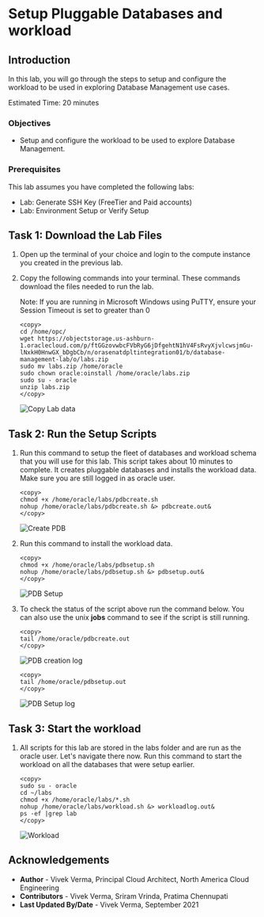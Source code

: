 # Setup Pluggable Databases and workload

## Introduction

In this lab, you will go through the steps to setup and configure the workload to be used in exploring Database Management use cases.

Estimated Time: 20 minutes

### Objectives

-   Setup and configure the workload to be used to explore Database Management.

### Prerequisites

This lab assumes you have completed the following labs:
* Lab: Generate SSH Key (FreeTier and Paid accounts)
* Lab: Environment Setup or Verify Setup

## Task 1: Download the Lab Files

1.  Open up the terminal of your choice and login to the compute instance you created in the previous lab.

2.  Copy the following commands into your terminal.  These commands download the files needed to run the lab.

    Note: If you are running in Microsoft Windows using PuTTY, ensure your Session Timeout is set to greater than 0

    ```
    <copy>
    cd /home/opc/
    wget https://objectstorage.us-ashburn-1.oraclecloud.com/p/ftGGzovwbcFVbRyG6jDfgehtN1hV4FsRvyXjvlcwsjmGu-lNxkH0HnwGX_bDgbCb/n/orasenatdpltintegration01/b/database-management-lab/o/labs.zip
    sudo mv labs.zip /home/oracle
    sudo chown oracle:oinstall /home/oracle/labs.zip
    sudo su - oracle
    unzip labs.zip
    </copy>
    ```
    ![Copy Lab data](./images/copylabs.png "Copy Lab data")

## Task 2: Run the Setup Scripts
1.  Run this command to setup the fleet of databases and workload schema that you will use for this lab.   This script takes about 10 minutes to complete.   It creates pluggable databases and installs the workload data. Make sure you are still logged in as oracle user.


    ```
    <copy>
    chmod +x /home/oracle/labs/pdbcreate.sh
    nohup /home/oracle/labs/pdbcreate.sh &> pdbcreate.out&
    </copy>
    ```
    ![Create PDB](./images/pdbcreate.png "Create PDB")

2.  Run this command to install the workload data.


    ```
    <copy>
    chmod +x /home/oracle/labs/pdbsetup.sh
    nohup /home/oracle/labs/pdbsetup.sh &> pdbsetup.out&
    </copy>
    ```
    ![PDB Setup](./images/pdbsetup.png "PDB Setup")


3.  To check the status of the script above run the command below.   You can also use the unix **jobs** command to see if the script is still running.  

    ```
    <copy>
    tail /home/oracle/pdbcreate.out
    </copy>
    ```
    ![PDB creation log](./images/pdbcreatelog.png "PDB creation log")

    ```
    <copy>
    tail /home/oracle/pdbsetup.out
    </copy>
    ```
    ![PDB Setup log](./images/pdbsetuplog.png "PDB Setup log")

## Task 3: Start the workload

1.  All scripts for this lab are stored in the labs folder and are run as the oracle user.  Let's navigate there now.  Run this command to start the workload on all the databases that were setup earlier.

    ```
    <copy>
    sudo su - oracle
    cd ~/labs
    chmod +x /home/oracle/labs/*.sh
    nohup /home/oracle/labs/workload.sh &> workloadlog.out&
    ps -ef |grep lab
    </copy>
    ```
    ![Workload](./images/workload.png "Workload")

## Acknowledgements

- **Author** - Vivek Verma, Principal Cloud Architect, North America Cloud Engineering
- **Contributors** - Vivek Verma, Sriram Vrinda, Pratima Chennupati
- **Last Updated By/Date** - Vivek Verma, September 2021
